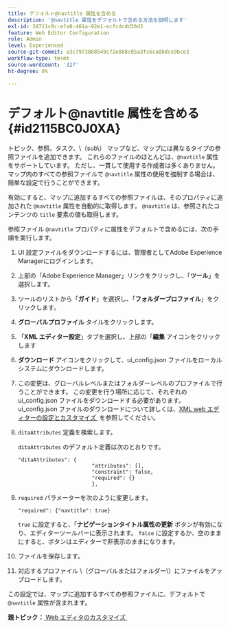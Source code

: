 ```yaml
---
title: デフォルト@navtitle 属性を含める
description: '@navtitle 属性をデフォルトで含める方法を説明します'
exl-id: 38711c0c-efa8-461a-92e1-ecfcdcdd36d3
feature: Web Editor Configuration
role: Admin
level: Experienced
source-git-commit: a3c7973868549c72e868c05a3fc6ca8bdce9bce3
workflow-type: tm+mt
source-wordcount: '327'
ht-degree: 0%

---
```


# デフォルト@navtitle 属性を含める {#id2115BC0J0XA}

トピック、参照、タスク、\（sub\） マップなど、マップには異なるタイプの参照ファイルを追加できます。 これらのファイルのほとんどは、`@navtitle` 属性をサポートしています。 ただし、一貫して使用する作成者は多くありません。 マップ内のすべての参照ファイルで `@navtitle` 属性の使用を強制する場合は、簡単な設定で行うことができます。

有効にすると、マップに追加するすべての参照ファイルは、そのプロパティに追加された `@navtitle` 属性を自動的に取得します。 `@navtitle` は、参照されたコンテンツの `title` 要素の値も取得します。

参照ファイル `@navtitle` プロパティに属性をデフォルトで含めるには、次の手順を実行します。

1. UI 設定ファイルをダウンロードするには、管理者としてAdobe Experience Managerにログインします。

1. 上部の「Adobe Experience Manager」リンクをクリックし、「**ツール**」を選択します。
1. ツールのリストから「**ガイド**」を選択し、「**フォルダープロファイル**」をクリックします。
1. **グローバルプロファイル** タイルをクリックします。
1. 「**XML エディター設定**」タブを選択し、上部の「**編集** アイコンをクリックします
1. **ダウンロード** アイコンをクリックして、ui\_config.json ファイルをローカルシステムにダウンロードします。
1. この変更は、グローバルレベルまたはフォルダーレベルのプロファイルで行うことができます。 この変更を行う場所に応じて、それぞれの ui\_config.json ファイルをダウンロードする必要があります。 ui\_config.json ファイルのダウンロードについて詳しくは、[XML web エディターの設定とカスタマイズ &#x200B;](conf-folder-level.md#id2065G300O5Z) を参照してください。

1. `ditaAttributes` 定義を検索します。

   `ditaAttributes` のデフォルト定義は次のとおりです。

   ```
   "ditaAttributes": {
                           "attributes": [],
                           "constraint": false,
                           "required": {}
                           },
   ```

1. `required` パラメーターを次のように変更します。

   ```
   "required": {"navtitle": true}
   ```

   `true` に設定すると、「**ナビゲーションタイトル属性の更新** ボタンが有効になり、エディターツールバーに表示されます。 `false` に設定するか、空のままにすると、ボタンはエディターで非表示のままになります。
1. ファイルを保存します。

1. 対応するプロファイル \（グローバルまたはフォルダー\）にファイルをアップロードします。


この設定では、マップに追加するすべての参照ファイルに、デフォルトで `@navtitle` 属性が含まれます。



**親トピック：**&#x200B;[&#x200B; Web エディタのカスタマイズ &#x200B;](conf-web-editor.md)

